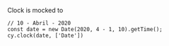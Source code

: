 Clock is mocked to

    // 10 - Abril - 2020
    const date = new Date(2020, 4 - 1, 10).getTime();
    cy.clock(date, ['Date'])